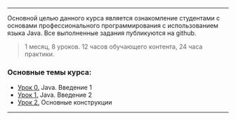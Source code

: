 ___

Основной целью данного курса является ознакомление студентами с основами профессионального программирования с использованием языка Java.
Все выполненные задания публикуются на github.

> 1 месяц, 8 уроков. 12 часов обучающего контента, 24 часа практики.

### Основные темы курса:
* [Урок 0.](https://github.com/khubulovi/java-basic-level/blob/master/src/lesson0/Main.java) Java. Введение 1
* [Урок 1.](https://github.com/khubulovi/java-basic-level/blob/master/src/lesson1/Main.java) Java. Введение 2
* [Урок 2.](https://github.com/khubulovi/java-basic-level/blob/master/src/lesson2/Main.java) Основные конструкции
____
